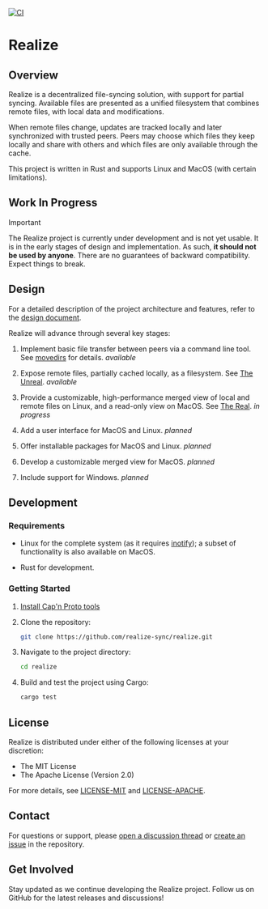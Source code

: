 [![CI](https://github.com/realize-sync/realize/actions/workflows/ci.yml/badge.svg?branch=main)](https://github.com/realize-sync/realize/actions/workflows/ci.yml)

# Realize

## Overview

Realize is a decentralized file-syncing solution, with support for
partial syncing. Available files are presented as a unified filesystem
that combines remote files, with local data and modifications.

When remote files change, updates are tracked locally and later
synchronized with trusted peers. Peers may choose which files they
keep locally and share with others and which files are only available
through the cache.

This project is written in Rust and supports Linux and MacOS (with
certain limitations).

## **Work In Progress**

> [!IMPORTANT]
> The Realize project is currently under development and is not yet
> usable. It is in the early stages of design and implementation. As
> such, **it should not be used by anyone**. There are no guarantees
> of backward compatibility. Expect things to break.

## Design

For a detailed description of the project architecture and features,
refer to the [design document](spec/design.md).

Realize will advance through several key stages:

1. Implement basic file transfer between peers via a command line
   tool. See [movedirs](spec/movedirs.md) for details. *available*

2. Expose remote files, partially cached locally, as a filesystem. See
   [The Unreal](spec/unreal.md). *available*

3. Provide a customizable, high-performance merged view of local and
   remote files on Linux, and a read-only view on MacOS. See [The
   Real](spec/real.md). *in progress*

4. Add a user interface for MacOS and Linux. *planned*

5. Offer installable packages for MacOS and Linux. *planned*

6. Develop a customizable merged view for MacOS. *planned*

7. Include support for Windows. *planned*

## Development

### Requirements

- Linux for the complete system (as it requires
  [inotify](https://man7.org/linux/man-pages/man7/inotify.7.html)); a
  subset of functionality is also available on MacOS.

- Rust for development.

### Getting Started

1. [Install Cap'n Proto tools](https://capnproto.org/install.html)

2. Clone the repository:

   ```bash
   git clone https://github.com/realize-sync/realize.git
   ```

3. Navigate to the project directory:

   ```bash
   cd realize
   ```

4. Build and test the project using Cargo:

   ```bash
   cargo test
   ```

## License

Realize is distributed under either of the following licenses at your
discretion:

- The MIT License
- The Apache License (Version 2.0)

For more details, see [LICENSE-MIT](LICENSE-MIT) and
[LICENSE-APACHE](LICENSE-APACHE).

## Contact

For questions or support, please [open a discussion
thread](https://github.com/realize-sync/realize/discussions) or [create
an issue](https://github.com/realize-sync/realize/issues) in the
repository.

## Get Involved

Stay updated as we continue developing the Realize project. Follow us
on GitHub for the latest releases and discussions!
